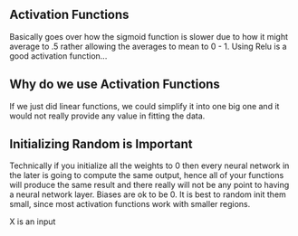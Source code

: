 ## Activation Functions
Basically goes over how the sigmoid function is slower due to how it might average to .5 rather allowing the averages to mean to 0 - 1. Using Relu is a good activation function...

## Why do we use Activation Functions
If we just did linear functions, we could simplify it into one big one and it would not really provide any value in fitting the data.

## Initializing Random is Important
Technically if you initialize all the weights to 0 then every neural network in the later is going to compute the same output, hence all of your functions will produce the same result and there really will not be any point to having a neural network layer.
Biases are ok to be 0. It is best to random init them small, since most activation functions work with smaller regions.

X is an input